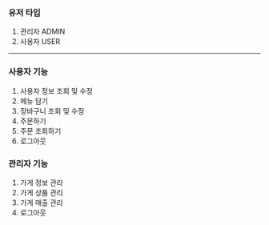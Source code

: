 ### 유저 타입
1. 관리자 ADMIN
2. 사용자 USER
---

### 사용자 기능
1. 사용자 정보 조회 및 수정
2. 메뉴 담기
3. 장바구니 조회 및 수정
5. 주문하기
6. 주문 조회하기
0. 로그아웃

### 관리자 기능
1. 가게 정보 관리
2. 가게 상품 관리
3. 가게 매출 관리
0. 로그아웃